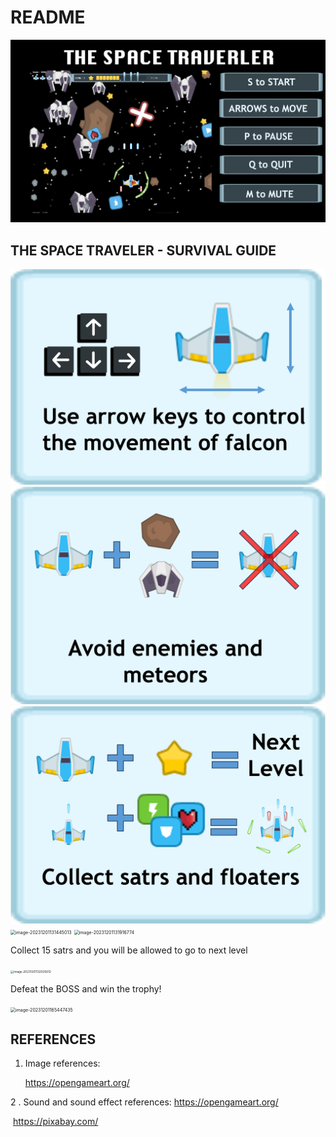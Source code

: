 # README 



<img src="/src/main/resources/imgs/Latex/MainEntrance.png" alt="image-20231201131433765" style="zoom:50%;" />

## THE SPACE TRAVELER - SURVIVAL GUIDE





<img src="/src/main/resources/imgs/Latex/Hint1.png" alt="image-20231201131433765" style="zoom:50%;" />

<img src="/src/main/resources/imgs/Latex/Hint2.png" alt="image-20231201131433765" style="zoom:50%;" />

<img src="/src/main/resources/imgs/Latex/Hint3.png" alt="image-20231201131433765" style="zoom:50%;" />



<img src="/Users/cairunqing/Library/Application Support/typora-user-images/image-20231201131445013.png" alt="image-20231201131445013" style="zoom:50%;" />



<img src="/Users/cairunqing/Library/Application Support/typora-user-images/image-20231201131916774.png" alt="image-20231201131916774" style="zoom:50%;" />



Collect 15 satrs and you will be allowed to go to next level

<img src="/Users/cairunqing/Library/Application Support/typora-user-images/image-20231201132025612.png" alt="image-20231201132025612" style="zoom:33%;" />

Defeat the BOSS and win the trophy!

<img src="/Users/cairunqing/Library/Application Support/typora-user-images/image-20231201165447435.png" alt="image-20231201165447435" style="zoom:50%;" />



## REFERENCES

1. Image references:

   https://opengameart.org/

 2 . Sound and sound effect references:
	https://opengameart.org/

​	https://pixabay.com/

   